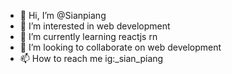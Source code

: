 - 👋 Hi, I’m @Sianpiang
- 👀 I’m interested in web development
- 🌱 I’m currently learning reactjs rn
- 💞️ I’m looking to collaborate on web development
- 📫 How to reach me ig:_sian_piang

<!---
Sianpiang/Sianpiang is a ✨ special ✨ repository because its `README.md` (this file) appears on your GitHub profile.
You can click the Preview link to take a look at your changes.
--->
